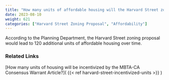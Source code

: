 ```yaml
---
title: "How many units of affordable housing will the Harvard Street zoning proposal lead to?"
date: 2023-08-10
weight: 621
categories: ["Harvard Street Zoning Proposal", "Affordability"]
---
```

According to the Planning Department, the Harvard Street zoning proposal would lead to  120 additional units of affordable housing over time.

### Related Links

[How many units of housing will be incentivized by the MBTA-CA Consensus Warrant Article?]( {{< ref harvard-street-incentivized-units >}} )